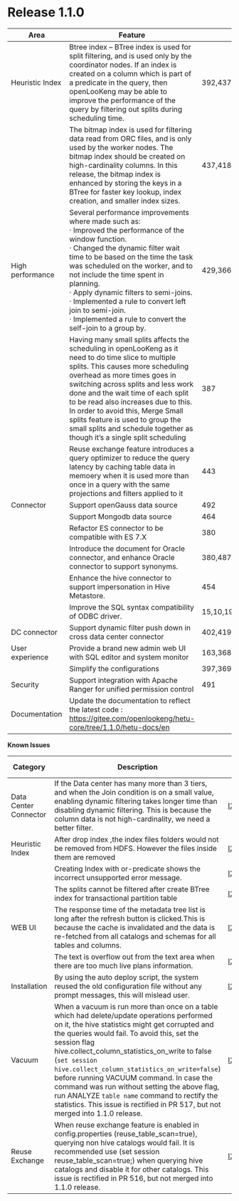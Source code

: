 # Release 1.1.0

| Area             | Feature                                                      | PR #s                           |
| ---------------- | ------------------------------------------------------------ | ------------------------------- |
| Heuristic Index  | Btree index – BTree index is used for split filtering, and is used only by the coordinator nodes. If an index is created on a column which is part of a predicate in the query, then openLooKeng may be able to improve the performance of the query by filtering out splits during scheduling time. | 392,437,452,457                 |
|                  | The bitmap index is used for filtering data read from ORC files, and is only used by the worker nodes. The bitmap index should be created on high-cardinality columns. In this release, the bitmap index is enhanced by storing the keys in a BTree for faster key lookup, index creation, and smaller index sizes. | 437,418,435,407,390             |
| High performance | Several performance improvements where made such as: <br/>·     Improved the performance of the window function.<br/>·     Changed the dynamic filter wait time to be based on the time the task was scheduled on the worker, and to not include the time spent in planning.<br/>·     Apply dynamic filters to semi-joins.<br/>·     Implemented a rule to convert left join to semi-join.<br/>·     Implemented a rule to convert the self-join to a group by. | 429,366,385,406,391,330,446,382 |
|                  | Having many small splits affects the scheduling in openLooKeng as it need to do time slice to multiple splits. This causes more scheduling overhead as more times goes in switching across splits and less work done and the wait time of each split to be read also increases due to this. In order to avoid this, Merge Small splits feature is used to group the small splits and schedule together as though it’s a single split scheduling | 387                             |
|                  | Reuse exchange feature introduces a query optimizer to reduce the query latency by caching table data in memoery when it is used more than once in a query with the same projections and filters applied to it | 443                             |
| Connector        | Support openGauss data source                                | 492                             |
|                  | Support Mongodb data source                                  | 464                             |
|                  | Refactor ES connector to be compatible with ES 7.X           | 380                             |
|                  | Introduce the document for Oracle connector, and enhance Oracle connector to support synonyms. | 380,487                         |
|                  | Enhance the hive connector to support impersonation in Hive  Metastore. | 454                             |
|                  | Improve the SQL syntax compatibility of ODBC driver.         | 15,10,19,12,21,22               |
| DC connector     | Support dynamic filter push down in cross data center connector | 402,419                         |
| User experience  | Provide a brand new admin web UI with SQL editor and system monitor | 163,368,404                     |
|                  | Simplify the configurations                                  | 397,369,449                     |
| Security         | Support integration with Apache Ranger for unified permission control | 491                             |
| Documentation                   | Update the documentation to reflect the latest code : https://gitee.com/openlookeng/hetu-core/tree/1.1.0/hetu-docs/en              |  |


**Known Issues**

| **Category**          | Description                                                  | Gitee issue                                                  |
| --------------------- | ------------------------------------------------------------ | ------------------------------------------------------------ |
| Data Center Connector | If the Data center has many more than 3 tiers, and when the Join condition is on a small value, enabling dynamic filtering takes longer time than disabling dynamic filtering. This is because the column data is not high-cardinality, we need a better filter. | [I2BAZZ](https://gitee.com/openlookeng/hetu-core/issues/I2BAZZ) |
| Heuristic Index       | After drop index ,the index files folders would not be removed from HDFS. However the files inside them are removed | [I2BB1N](https://gitee.com/openlookeng/hetu-core/issues/I2BB1N) |
|                       | Creating Index with or-predicate shows the incorrect unsupported error message. | [I2BB3O](https://gitee.com/openlookeng/hetu-core/issues/I2BB3O) |
|                       | The splits cannot be filtered after create BTree index  for transactional partition table | [I2BB6M](https://gitee.com/openlookeng/hetu-core/issues/I2BB6M) |
| WEB UI                | The response time of the metadata tree list is long  after the refresh button is clicked.This is because the cache is invalidated and the data is re-fetched from all catalogs and schemas for all tables and columns. | [I2BB2B](https://gitee.com/openlookeng/hetu-core/issues/I2BB2B) |
|                       | The text is overflow out from the text area when there  are too much live plans information. | [I2BB4E](https://gitee.com/openlookeng/hetu-core/issues/I2BB4E) |
| Installation          | By using the auto deploy script, the system reused the old configuration file without any prompt messages, this will mislead user. | [I2BB52](https://gitee.com/openlookeng/hetu-core/issues/I2BB52) |
| Vacuum                | When a vacuum is run more than once on a table which had delete/update operations performed on it, the hive statistics might get corrupted and the queries would fail. To avoid this, set the session flag hive.collect_column_statistics_on_write to false (`set session hive.collect_column_statistics_on_write=false`) before running VACUUM command. In case the command was run without setting the above flag, run ANALYZE `table name` command to rectify the statistics. This issue is rectified in PR 517, but not merged into 1.1.0 release. | [I2BFH9](https://gitee.com/openlookeng/hetu-core/issues/I2BFH9) |
| Reuse Exchange        | When reuse exchange feature is enabled in config.properties (reuse_table_scan=true), querying non hive catalogs would fail. It is recommended use (set session reuse_table_scan=true;) when querying hive catalogs and disable it for other catalogs. This issue is rectified in PR 516, but not merged into 1.1.0 release. | [I2BEWV](https://gitee.com/openlookeng/hetu-core/issues/I2BEWV) |
